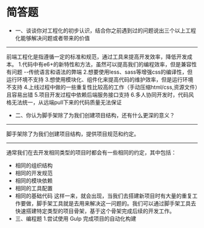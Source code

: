 # 简答题
- 一、谈谈你对工程化的初步认识，结合你之前遇到过的问题说出三个以上工程化能够解决问题或者带来的价值
***
前端工程化是指遵循一定的标准和规范，通过工具来提高开发效率，降低开发成本。
1.代码中有e6+的新特性和方法，虽然可以提高我们的编程效率，但是兼容性有问题 --传统语言和语法的弊端
2.想要使用less、sass等增强css的编译性，但运行环境不支持
3.想使用模块化、组件化来提高代码的维护效率，但是运行环境不支持
4.上线过程中做的一些重复性比较高的工作（手动压缩html/css,资源文件）且容易出错
5.项目开发过程中依赖后端服务接口支持
6.多人协同开发时，代码风格无法统一，从远端pull下来的代码质量无法保证
- 二、你认为脚手架除了为我们创建项目结构，还有什么更深的意义？
***
脚手架除了为我们创建项目结构，提供项目规范和约定。
***
通常我们在去开发相同类型的项目时都会有一些相同的约定，其中包括：
- 相同的组织结构
- 相同的开发规范
- 相同的模块依赖
- 相同的工具配置
- 相同的基础代码
这样一来，就会出现，当我们去搭建新项目时有大量的重复工作要做，脚手架工具就是去用来解决这一问题的。我们可以通过脚手架工具去快速搭建特定类型的项目骨架，基于这个骨架完成后续的开发工作。
- 三、编程题
1.尝试使用 Gulp 完成项目的自动化构建
